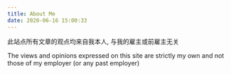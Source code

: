 ```yaml
---
title: About Me
date: 2020-06-16 15:00:33
---
```


此站点所有文章的观点均来自我本人, 与我的雇主或前雇主无关

The views and opinions expressed on this site are strictly my own and not those of my employer (or any past employer)



